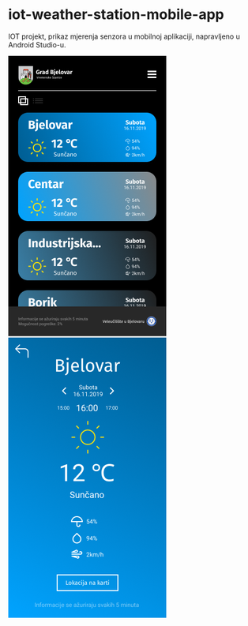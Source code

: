 # iot-weather-station-mobile-app

IOT projekt, prikaz mjerenja senzora u mobilnoj aplikaciji, napravljeno u Android Studio-u.

<img src="Media/main.png">
<img src="Media/fullCard.png">
